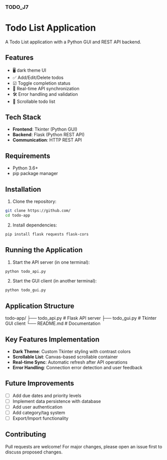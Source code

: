 ### TODO_J7

# Todo List Application

A Todo List application with a Python GUI and REST API backend.


## Features

- 🖥 dark theme UI
- ✅ Add/Edit/Delete todos
- ☑ Toggle completion status
- 🔄 Real-time API synchronization
- 🛠 Error handling and validation
- 📜 Scrollable todo list

## Tech Stack

- **Frontend**: Tkinter (Python GUI)
- **Backend**: Flask (Python REST API)
- **Communication**: HTTP REST API

## Requirements
- Python 3.6+
- pip package manager

## Installation

1. Clone the repository:
```bash
git clone https://github.com/
cd todo-app
```

2. Install dependencies:
```bash
pip install flask requests flask-cors
```

## Running the Application

1. Start the API server (in one terminal):
```bash
python todo_api.py
```

2. Start the GUI client (in another terminal):
```bash
python todo_gui.py
```
            

## Application Structure

todo-app/
├── todo_api.py      # Flask API server
├── todo_gui.py      # Tkinter GUI client
└── README.md        # Documentation


## Key Features Implementation

- **Dark Theme**: Custom Tkinter styling with contrast colors
- **Scrollable List**: Canvas-based scrollable container
- **Real-time Sync**: Automatic refresh after API operations
- **Error Handling**: Connection error detection and user feedback

## Future Improvements

- [ ] Add due dates and priority levels
- [ ] Implement data persistence with database
- [ ] Add user authentication
- [ ] Add category/tag system
- [ ] Export/Import functionality

## Contributing

Pull requests are welcome! For major changes, please open an issue first to discuss proposed changes.
